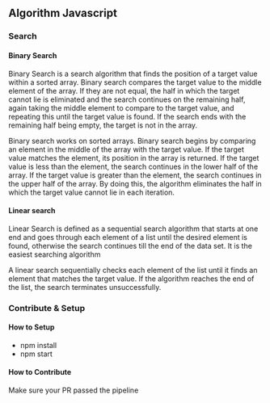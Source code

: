 ## Algorithm Javascript

### Search

#### Binary Search
Binary Search is a search algorithm that finds the position of a target value within a sorted array. Binary search compares the target value to the middle element of the array. If they are not equal, the half in which the target cannot lie is eliminated and the search continues on the remaining half, again taking the middle element to compare to the target value, and repeating this until the target value is found. If the search ends with the remaining half being empty, the target is not in the array.

Binary search works on sorted arrays. Binary search begins by comparing an element in the middle of the array with the target value. If the target value matches the element, its position in the array is returned. If the target value is less than the element, the search continues in the lower half of the array. If the target value is greater than the element, the search continues in the upper half of the array. By doing this, the algorithm eliminates the half in which the target value cannot lie in each iteration.

#### Linear search
Linear Search is defined as a sequential search algorithm that starts at one end and goes through each element of a list until the desired element is found, otherwise the search continues till the end of the data set. It is the easiest searching algorithm

A linear search sequentially checks each element of the list until it finds an element that matches the target value. If the algorithm reaches the end of the list, the search terminates unsuccessfully.


### Contribute & Setup
#### How to Setup
- npm install
- npm start

#### How to Contribute
Make sure your PR passed the pipeline


